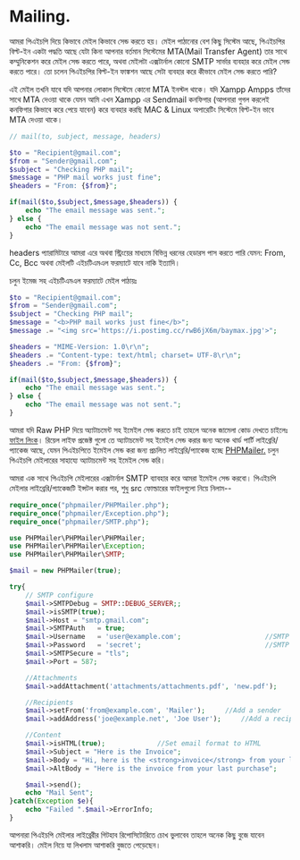 # Mailing.
আমরা পিএইচপি দিয়ে কিভাবে মেইল কিভাবে সেন্ড করতে হয়। মেইল পাঠানোর বেশ কিছু সিস্টেম আছে, পিএইচপির বিল্ট-ইন একটা পদ্ধতি আছে যেটা কিনা আপনার বর্তমান সিস্টেমের MTA(Mail Transfer 
Agent) তার সাথে কম্মুনিকেশন করে মেইল সেন্ড করতে পারে, অথবা মেইলটা এক্সটার্নাল কোনো SMTP সার্ভার ব্যবহার করে মেইল সেন্ড করতে পারে। তো চলেন পিএইচপির বিল্ট-ইন ফাঙ্কশন আছে সেটা ব্যবহার করে কীভাবে মেইল সেন্ড করতে পারি?

এই মেইল তখনি যাবে যদি আপনার লোকাল সিস্টেমে কোনো MTA ইনস্টল থাকে। যদি Xampp Ampps তাঁদের সাথে MTA দেওয়া থাকে যেমন আমি এখন Xampp এর Sendmail কনফিগার (আপনারা গুগল করলেই কনফিগার কিভাবে করে পেয়ে যাবেন) করে ব্যবহার করছি MAC & Linux অপারেটিং সিস্টেমে বিল্ট-ইন ভাবে MTA দেওয়া থাকে।

```php
// mail(to, subject, message, headers)

$to = "Recipient@gmail.com";
$from = "Sender@gmail.com";
$subject = "Checking PHP mail";
$message = "PHP mail works just fine";
$headers = "From: {$from}";

if(mail($to,$subject,$message,$headers)) {
    echo "The email message was sent.";
} else {
    echo "The email message was not sent.";
}
```
headers প্যারামিটারে আমরা এরে অথবা স্ট্রিংয়ের মাধ্যমে বিভিন্ন ধরনের হেডারস পাস করতে পারি যেমন: From, Cc, Bcc অথবা মেইলটি এইচটিএমএল ফরম্যাটে যাবে নাকি ইত্যাদি।

চলুন ইমেজ সহ এইচটিএমএল ফরম্যাটে মেইল পাঠায়ঃ
```php
$to = "Recipient@gmail.com";
$from = "Sender@gmail.com";
$subject = "Checking PHP mail";
$message = "<b>PHP mail works just fine</b>";
$message .= "<img src='https://i.postimg.cc/rwB6jX6m/baymax.jpg'>";

$headers = "MIME-Version: 1.0\r\n";
$headers .= "Content-type: text/html; charset= UTF-8\r\n";
$headers .= "From: {$from}";

if(mail($to,$subject,$message,$headers)) {
    echo "The email message was sent.";
} else {
    echo "The email message was not sent.";
}
```
আমরা যদি Raw PHP দিয়ে অ্যাটাচমেন্ট সহ ইমেইল সেন্ড করতে চাই তাহলে অনেক জামেলা কোড দেখতে চাইলেঃ [ফাইল লিংক](./m2.php "ফাইল লিংক")। রিয়েল লাইফ প্রজেক্ট গুলো তে অ্যাটাচমেন্ট সহ ইমেইল সেন্ড করার জন্য অনেক থার্ড পার্টি লাইব্রেরি/প্যাকেজ আছে, যেমন পিএইচপিতে ইমেইল সেন্ড করা জন্য প্রচলিত লাইব্রেরি/প্যাকেজ হচ্ছে [PHPMailer.](https://github.com/PHPMailer/PHPMailer) চলুন পিএইচপি মেইলারের সাহায্যে অ্যাটাচমেন্ট সহ ইমেইল সেন্ড করি।

আমরা এক সাথে পিএইচপি মেইলারের এক্সটার্নাল SMTP ব্যাবহার করে আমরা ইমেইল সেন্ড করবো। পিএইচপি মেইলার লাইব্রেরি/প্যাকেজটি ইন্সটল করার পর, শুধু src ফোল্ডারের ফাইলগুলো নিয়ে নিলাম--
```php
require_once("phpmailer/PHPMailer.php");
require_once("phpmailer/Exception.php");
require_once("phpmailer/SMTP.php");

use PHPMailer\PHPMailer\PHPMailer;
use PHPMailer\PHPMailer\Exception;
use PHPMailer\PHPMailer\SMTP;

$mail = new PHPMailer(true);

try{
    // SMTP configure
    $mail->SMTPDebug = SMTP::DEBUG_SERVER;;
    $mail->isSMTP(true);
    $mail->Host = "smtp.gmail.com";
    $mail->SMTPAuth   = true;
    $mail->Username   = 'user@example.com';                     //SMTP username
    $mail->Password   = 'secret';                               //SMTP password
    $mail->SMTPSecure = "tls";
    $mail->Port = 587;

    //Attachments
    $mail->addAttachment('attachments/attachments.pdf', 'new.pdf');    //Add attachments With Optional name

    //Recipients
    $mail->setFrom('from@example.com', 'Mailer');     //Add a sender
    $mail->addAddress('joe@example.net', 'Joe User');     //Add a recipient

    //Content
    $mail->isHTML(true);             //Set email format to HTML
    $mail->Subject = "Here is the Invoice";
    $mail->Body = "Hi, here is the <strong>invoice</strong> from your last purchase";
    $mail->AltBody = "Here is the invoice from your last purchase";

    $mail->send();
    echo "Mail Sent";
}catch(Exception $e){
    echo "Failed ".$mail->ErrorInfo;
}
```
আপনারা পিএইচপি মেইলার লাইব্রেরীর গিটহাব রিপোসিটোরিতে চোখ ভুলাবেব তাহলে অনেক কিছু বুজে যাবেন আশাকরি।
মেইল নিয়ে যা লিখলাম আশাকরি বুজতে পেড়েছেন।